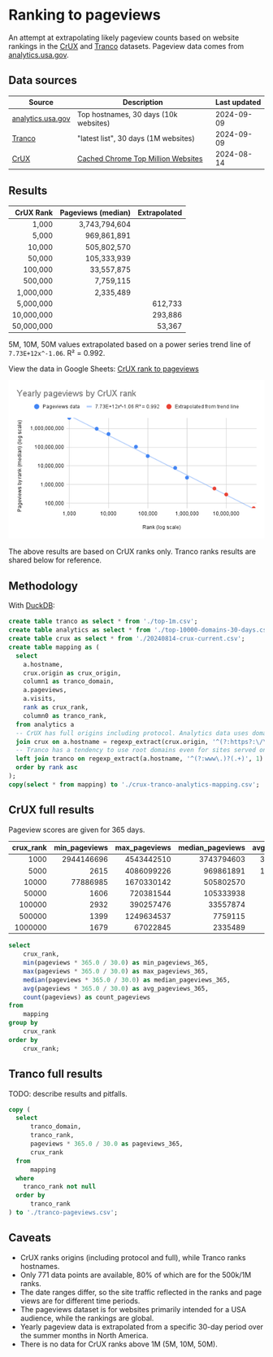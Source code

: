 # Ranking to pageviews

An attempt at extrapolating likely pageview counts based on website rankings in the [CrUX](https://developer.chrome.com/docs/crux) and [Tranco](https://tranco-list.eu/) datasets. Pageview data comes from [analytics.usa.gov](https://analytics.usa.gov/).

## Data sources

| Source                                          | Description                                                                    | Last updated |
| ----------------------------------------------- | ------------------------------------------------------------------------------ | ------------ |
| [analytics.usa.gov](https://analytics.usa.gov/) | Top hostnames, 30 days (10k websites)                                          | 2024-09-09   |
| [Tranco](https://tranco-list.eu/)               | "latest list", 30 days (1M websites)                                           | 2024-09-09   |
| [CrUX](https://developer.chrome.com/docs/crux)  | [Cached Chrome Top Million Websites](https://github.com/zakird/crux-top-lists) | 2024-08-14   |

## Results

|  CrUX Rank | Pageviews (median) | Extrapolated |
| ---------: | -----------------: | -----------: |
|      1,000 |      3,743,794,604 |              |
|      5,000 |        969,861,891 |              |
|     10,000 |        505,802,570 |              |
|     50,000 |        105,333,939 |              |
|    100,000 |         33,557,875 |              |
|    500,000 |          7,759,115 |              |
|  1,000,000 |          2,335,489 |              |
|  5,000,000 |                    |      612,733 |
| 10,000,000 |                    |      293,886 |
| 50,000,000 |                    |       53,367 |

5M, 10M, 50M values extrapolated based on a power series trend line of `7.73E+12x^-1.06`. R² = 0.992.

View the data in Google Sheets: [CrUX rank to pageviews](https://docs.google.com/spreadsheets/d/14kjXr9clXqH4mEhXpkutlUTkNtJrb0OxX8VaQMoEHVA/edit?gid=0#gid=0)

[![Yearly pageviews by CrUX rank (log scale)](./yearly-pageviews-by-crux-rank.png)](./yearly-pageviews-by-crux-rank.png)

The above results are based on CrUX ranks only. Tranco ranks results are shared below for reference.

## Methodology

With [DuckDB](https://duckdb.org/):

```sql
create table tranco as select * from './top-1m.csv';
create table analytics as select * from './top-10000-domains-30-days.csv';
create table crux as select * from './20240814-crux-current.csv';
create table mapping as (
  select
    a.hostname,
    crux.origin as crux_origin,
    column1 as tranco_domain,
    a.pageviews,
    a.visits,
    rank as crux_rank,
    column0 as tranco_rank,
  from analytics a
  -- CrUX has full origins including protocol. Analytics data uses domain only.
  join crux on a.hostname = regexp_extract(crux.origin, '^(?:https?:\/\/)?([^\/]+)', 1)
  -- Tranco has a tendency to use root domains even for sites served on www.
  left join tranco on regexp_extract(a.hostname, '^(?:www\.)?(.+)', 1) = tranco.column1
  order by rank asc
);
copy(select * from mapping) to './crux-tranco-analytics-mapping.csv';
```

## CrUX full results

Pageview scores are given for 365 days.

| crux_rank | min_pageviews | max_pageviews | median_pageviews | avg_pageviews | count |
| --------: | ------------: | ------------: | ---------------: | ------------: | ----: |
|      1000 |    2944146696 |    4543442510 |       3743794603 |    3743794603 |     2 |
|      5000 |          2615 |    4086099226 |        969861891 |    1160648800 |    17 |
|     10000 |      77886985 |    1670330142 |        505802570 |     546856260 |     8 |
|     50000 |          1606 |     720381544 |        105333938 |     140603434 |    55 |
|    100000 |          2932 |     390257476 |         33557874 |      50807897 |    70 |
|    500000 |          1399 |    1249634537 |          7759115 |      18421315 |   336 |
|   1000000 |          1679 |      67022845 |          2335489 |       3763187 |   283 |

```sql
select
    crux_rank,
    min(pageviews * 365.0 / 30.0) as min_pageviews_365,
    max(pageviews * 365.0 / 30.0) as max_pageviews_365,
    median(pageviews * 365.0 / 30.0) as median_pageviews_365,
    avg(pageviews * 365.0 / 30.0) as avg_pageviews_365,
    count(pageviews) as count_pageviews
from
    mapping
group by
    crux_rank
order by
    crux_rank;
```

## Tranco full results

TODO: describe results and pitfalls.

```sql
copy (
  select
      tranco_domain,
      tranco_rank,
      pageviews * 365.0 / 30.0 as pageviews_365,
      crux_rank
  from
      mapping
  where
    tranco_rank not null
  order by
      tranco_rank
) to './tranco-pageviews.csv';
```

## Caveats

- CrUX ranks origins (including protocol and full), while Tranco ranks hostnames.
- Only 771 data points are available, 80% of which are for the 500k/1M ranks.
- The date ranges differ, so the site traffic reflected in the ranks and page views are for different time periods.
- The pageviews dataset is for websites primarily intended for a USA audience, while the rankings are global.
- Yearly pageview data is extrapolated from a specific 30-day period over the summer months in North America.
- There is no data for CrUX ranks above 1M (5M, 10M, 50M).
